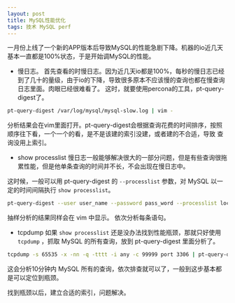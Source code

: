 ```yaml
---
layout: post
title: MySQL性能优化
tags: 技术 MySQL perf
---
```

一月份上线了一个新的APP版本后导致MySQL的性能急剧下降。机器的io近几天基本一直都是100%状态，于是开始调MySQL的性能。

* 慢日志。
首先查看的时慢日志。因为近几天io都是100%，每秒的慢日志已经到了几十的量级，由于io的下降，导致很多原本不应该慢的查询也都在慢查询日志里面。肉眼已经很难看了。
这时，就要使用percona的工具，pt-query-digest了。

```bash
pt-query-digest /var/log/mysql/mysql-slow.log | vim -
```

分析结果会在vim里面打开。pt-query-digest会根据查询花费的时间排序，按照顺序往下看，一个一个的看，是不是该建的索引没建，或者建的不合适，导致
查询没用上索引。

* show processlist
慢日志一般能够解决很大的一部分问题，但是有些查询很拖累性能，但是他单条查询的时间并不长，不会出现在慢日志中。

这时候，一般可以用 pt-query-digest 的 `--processlist` 参数，对 MySQL 以一定的时间间隔执行 `show processlist`。

```bash
pt-query-digest --user user_name --password pass_word --processlist localhost --interval 0.01 --run-time 10m | vim -
```

抽样分析的结果同样会在 vim 中显示。 依次分析每条语句。

* tcpdump
如果 `show processlist` 还是没办法找到性能瓶颈，那就只好使用 `tcpdump` ，抓取 MySQL 的所有查询，放到 pt-query-digest 里面分析了。

```bash
tcpdump -s 65535 -x -nn -q -tttt -i any -c 99999 port 3306 | pt-query-digest --type tcpdump --run-time 600s | vim -
```

这会分析10分钟内 MySQL 所有的查询，依次排查就可以了，一般到这步基本都是可以定位到瓶颈。

找到瓶颈以后，建立合适的索引，问题解决。
